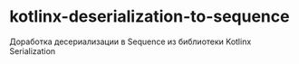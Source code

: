 # kotlinx-deserialization-to-sequence
Доработка десериализации в Sequence из библиотеки Kotlinx Serialization
